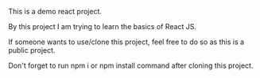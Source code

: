 This is a demo react project.

By this project I am trying to learn the basics of React JS.

If someone wants to use/clone this project, feel free to do so as this is a public project.

Don't forget to run npm i or npm install command after cloning this project.
